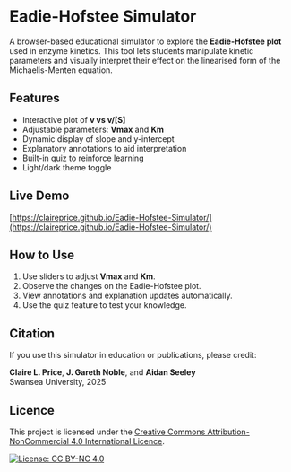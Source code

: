 # Eadie-Hofstee Simulator

A browser-based educational simulator to explore the **Eadie-Hofstee plot** used in enzyme kinetics. This tool lets students manipulate kinetic parameters and visually interpret their effect on the linearised form of the Michaelis-Menten equation.

## Features

- Interactive plot of **v vs v/[S]**
- Adjustable parameters: **Vmax** and **Km**
- Dynamic display of slope and y-intercept
- Explanatory annotations to aid interpretation
- Built-in quiz to reinforce learning
- Light/dark theme toggle

## Live Demo

[https://claireprice.github.io/Eadie-Hofstee-Simulator/](https://claireprice.github.io/Eadie-Hofstee-Simulator/)

## How to Use

1. Use sliders to adjust **Vmax** and **Km**.
2. Observe the changes on the Eadie-Hofstee plot.
3. View annotations and explanation updates automatically.
4. Use the quiz feature to test your knowledge.

## Citation

If you use this simulator in education or publications, please credit:

**Claire L. Price**, **J. Gareth Noble**, and **Aidan Seeley**  
Swansea University, 2025

## Licence

This project is licensed under the [Creative Commons Attribution-NonCommercial 4.0 International Licence](https://creativecommons.org/licenses/by-nc/4.0/).

[![License: CC BY-NC 4.0](https://img.shields.io/badge/License-CC%20BY--NC%204.0-lightgrey.svg)](https://creativecommons.org/licenses/by-nc/4.0/)
